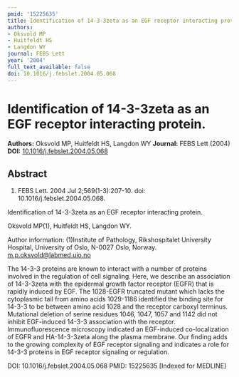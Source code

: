```yaml
---
pmid: '15225635'
title: Identification of 14-3-3zeta as an EGF receptor interacting protein.
authors:
- Oksvold MP
- Huitfeldt HS
- Langdon WY
journal: FEBS Lett
year: '2004'
full_text_available: false
doi: 10.1016/j.febslet.2004.05.068
---
```


# Identification of 14-3-3zeta as an EGF receptor interacting protein.
**Authors:** Oksvold MP, Huitfeldt HS, Langdon WY
**Journal:** FEBS Lett (2004)
**DOI:** [10.1016/j.febslet.2004.05.068](https://doi.org/10.1016/j.febslet.2004.05.068)

## Abstract

1. FEBS Lett. 2004 Jul 2;569(1-3):207-10. doi: 10.1016/j.febslet.2004.05.068.

Identification of 14-3-3zeta as an EGF receptor interacting protein.

Oksvold MP(1), Huitfeldt HS, Langdon WY.

Author information:
(1)Institute of Pathology, Rikshospitalet University Hospital, University of 
Oslo, N-0027 Oslo, Norway. m.p.oksvold@labmed.uio.no

The 14-3-3 proteins are known to interact with a number of proteins involved in 
the regulation of cell signaling. Here, we describe an association of 14-3-3zeta 
with the epidermal growth factor receptor (EGFR) that is rapidly induced by EGF. 
The 1028-EGFR truncated mutant which lacks the cytoplasmic tail from amino acids 
1029-1186 identified the binding site for 14-3-3 to be between amino acid 1028 
and the receptor carboxyl terminus. Mutational deletion of serine residues 1046, 
1047, 1057 and 1142 did not inhibit EGF-induced 14-3-3 association with the 
receptor. Immunofluorescence microscopy indicated an EGF-induced co-localization 
of EGFR and HA-14-3-3zeta along the plasma membrane. Our finding adds to the 
growing complexity of EGF receptor signaling and indicates a role for 14-3-3 
proteins in EGF receptor signaling or regulation.

DOI: 10.1016/j.febslet.2004.05.068
PMID: 15225635 [Indexed for MEDLINE]
